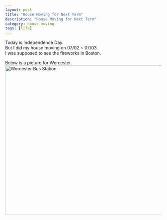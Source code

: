 ```yaml
---
layout: post
title: "House Moving for Next Term"
description: "House Moving for Next Term"
category: house moving
tags: [life]
---
```

Today is Independence Day.    
But I did my house moving on 07/02 ~ 07/03.    
I was supposed to see the fireworks in Boston.


Below is a picture for Worcester.
<img src="http://farm8.staticflickr.com/7334/9210819647_1775298f06_z.jpg" width="640" height="480" alt="Worcester Bus Station">
